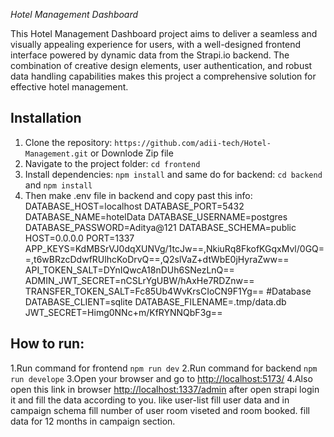 *Hotel Management Dashboard*

This Hotel Management Dashboard project aims to deliver a seamless and visually appealing experience for users, with a well-designed frontend interface powered by dynamic data from the Strapi.io backend. The combination of creative design elements, user authentication, and robust data handling capabilities makes this project a comprehensive solution for effective hotel management.

## Installation

1. Clone the repository: `https://github.com/adii-tech/Hotel-Management.git` or Downlode Zip file
2. Navigate to the project folder: `cd frontend`
3. Install dependencies: `npm install` and same do for backend: `cd backend` and `npm install`
4. Then make .env file in backend and copy past this info:
DATABASE_HOST=localhost
DATABASE_PORT=5432
DATABASE_NAME=hotelData
DATABASE_USERNAME=postgres
DATABASE_PASSWORD=Aditya@121
DATABASE_SCHEMA=public
HOST=0.0.0.0
PORT=1337
APP_KEYS=KdMBSrVJ0dqXUNVg/1tcJw==,NkiuRq8FkofKGqxMvl/0GQ==,t6wBRzcDdwfRUlhcKoDrvQ==,Q2slVaZ+dtWbE0jHyraZww==
API_TOKEN_SALT=DYnIQwcA18nDUh6SNezLnQ==
ADMIN_JWT_SECRET=nCSLrYgUBW/hAxHe7RDZnw==
TRANSFER_TOKEN_SALT=Fc85Ub4WvKrsCIoCN9F1Yg==
#Database
DATABASE_CLIENT=sqlite
DATABASE_FILENAME=.tmp/data.db
JWT_SECRET=Himg0NNc+m/KfRYNNQbF3g==


## How to run:
1.Run command for frontend `npm run dev`
2.Run command for backend `npm run develope`
3.Open your browser and go to [http://localhost:5173/](http://localhost:5173/)
4.Also open this link in browser [http://localhost:1337/admin](http://localhost:1337/admin)
  after open strapi login it and fill the data according to you. like user-list fill user data  and in campaign schema fill number of user room viseted and room booked.
  fill data for 12 months in campaign section.





